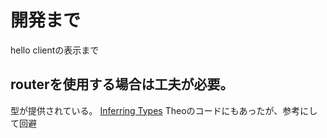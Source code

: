 # 開発まで

hello clientの表示まで

## routerを使用する場合は工夫が必要。

型が提供されている。
[Inferring Types](https://trpc.io/docs/v9/infer-types)
Theoのコードにもあったが、参考にして回避
